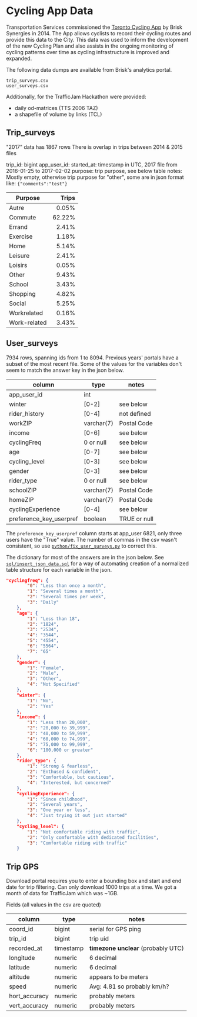 # Cycling App Data

Transportation Services commissioned the [Toronto Cycling App](https://web.archive.org/web/20150818205341/http://www1.toronto.ca/wps/portal/contentonly?vgnextoid=5c555cb1e7506410VgnVCM10000071d60f89RCRD&vgnextchannel=6f65970aa08c1410VgnVCM10000071d60f89RCRD&appInstanceName=default) by Brisk Synergies in 2014. The App allows cyclists to record their cycling routes and provide this data to the City. This data was used to inform the development of the new Cycling Plan and also assists in the ongoing monitoring of cycling patterns over time as cycling infrastructure is improved and expanded. 

The following data dumps are available from Brisk's analytics portal. 
```
trip_surveys.csv
user_surveys.csv

```

Additionally, for the TrafficJam Hackathon were provided:  
 - daily od-matrices (TTS 2006 TAZ)
 - a shapefile of volume by links (TCL)

## Trip_surveys
"2017" data has 1867 rows
There is overlap in trips between 2014 & 2015 files

trip_id: bigint
app_user_id: 
started_at: timestamp in UTC, 2017 file from 2016-01-25 to 2017-02-02
purpose: trip purpose, see below table
notes: Mostly empty, otherwise trip purpose for "other", some are in json format like: `{"comments":"test"}`

|Purpose|Trips|
|-------|----:|
|Autre|0.05%|
|Commute|62.22%|
|Errand|2.41%|
|Exercise|1.18%|
|Home|5.14%|
|Leisure|2.41%|
|Loisirs|0.05%|
|Other|9.43%|
|School|3.43%|
|Shopping|4.82%|
|Social|5.25%|
|Workrelated|0.16%|
|Work-related|3.43%|



## User_surveys
7934 rows, spanning ids from 1 to 8094. Previous years' portals have a subset of the most recent file. Some of the values for the variables don't seem to match the answer key in the json below.

|column| type| notes|
|------|-----|------|
|app_user_id|int| |
|winter| [0-2]| see below |
|rider_history| [0-4] | not defined |
|workZIP|varchar(7) |Postal Code|
|income|[0-6]| see below |
|cyclingFreq| 0 or null | see below |
|age|  [0-7]| see below |
|cycling_level| [0-3] |see below  |
|gender| [0-3] | see below |
|rider_type| 0 or null| see below |
|schoolZIP| varchar(7) |Postal Code|
|homeZIP| varchar(7) |Postal Code||
|cyclingExperience| [0-4]| see below |
|preference_key_userpref| boolean | TRUE or null |

The `preference_key_userpref` column starts at app_user 6821, only three users have the "True" value. The number of commas in the csv wasn't consistent, so use [`python/fix_user_surveys.py`](python/fix_user_surveys.py) to correct this.

The dictionary for most of the answers are in the json below. See [`sql/insert_json_data.sql`](sql/insert_json_data.sql) for a way of automating creation of a normalized table structure for each variable in the json.

```json
"cyclingfreq": {
        "0": "Less than once a month",
        "1": "Several times a month",
        "2": "Several times per week",
        "3": "Daily"
    },
    "age": {
        "1": "Less than 18",
        "2": "1824",
        "3": "2534",
        "4": "3544",
        "5": "4554",
        "6": "5564",
        "7": "65"
    },
    "gender": {
        "1": "Female",
        "2": "Male",
        "3": "Other",
        "4": "Not Specified"
    },
    "winter": {
        "1": "No",
        "2": "Yes"
    },
    "income": {
        "1": "Less than 20,000",
        "2": "20,000 to 39,999",
        "3": "40,000 to 59,999",
        "4": "60,000 to 74,999",
        "5": "75,000 to 99,999",
        "6": "100,000 or greater"
    },
    "rider_type": {
        "1": "Strong & fearless",
        "2": "Enthused & confident",
        "3": "Comfortable, but cautious",
        "4": "Interested, but concerned"
    },
    "cyclingExperience": {
        "1": "Since childhood",
        "2": "Several years",
        "3": "One year or less",
        "4": "Just trying it out just started"
    },
    "cycling_level": {
        "1": "Not comfortable riding with traffic",
        "2": "Only comfortable with dedicated facilities",
        "3": "Comfortable riding with traffic"
    }
```

## Trip GPS
Download portal requires you to enter a bounding box and start and end date for trip filtering. Can only download 1000 trips at a time. We got a month of data for TrafficJam which was ~1GB. 

Fields (all values in the csv are quoted)

|column| type| notes|
|------|-----|------|
|coord_id| bigint |serial for GPS ping |
|trip_id| bigint | trip uid |
|recorded_at| timestamp | **timezone unclear** (probably UTC) |
|longitude| numeric | 6 decimal | 
|latitude| numeric | 6 decimal |
|altitude| numeric | appears to be meters |
|speed| numeric | Avg: 4.81 so probably km/h?  |
|hort_accuracy| numeric | probably meters |
|vert_accuracy| numeric | probably meters |
